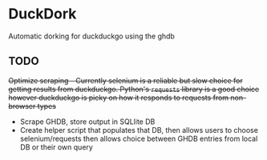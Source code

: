 # DuckDork
Automatic dorking for duckduckgo using the ghdb

## TODO

~~Optimize scraping - Currently selenium is a reliable but slow choice for getting results from duckduckgo. Python's `requests` library is a good choice however duckduckgo is picky on how it responds to requests from non-browser types~~

* Scrape GHDB, store output in SQLlite DB
* Create helper script that populates that DB, then allows users to choose selenium/requests then allows choice between GHDB entries from local DB or their own query